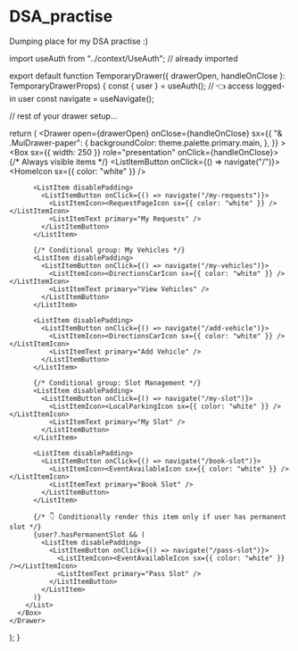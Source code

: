 # DSA_practise
Dumping place for my DSA practise :)



import useAuth from "../context/UseAuth"; // already imported

export default function TemporaryDrawer({ drawerOpen, handleOnClose }: TemporaryDrawerProps) {
  const { user } = useAuth(); // 👈 access logged-in user
  const navigate = useNavigate();

  // rest of your drawer setup...

  return (
    <Drawer
      open={drawerOpen}
      onClose={handleOnClose}
      sx={{
        "& .MuiDrawer-paper": {
          backgroundColor: theme.palette.primary.main,
        },
      }}
    >
      <Box sx={{ width: 250 }} role="presentation" onClick={handleOnClose}>
        <List>
          {/* Always visible items */}
          <ListItem disablePadding>
            <ListItemButton onClick={() => navigate("/")}>
              <ListItemIcon><HomeIcon sx={{ color: "white" }} /></ListItemIcon>
              <ListItemText primary="Home" />
            </ListItemButton>
          </ListItem>

          <ListItem disablePadding>
            <ListItemButton onClick={() => navigate("/my-requests")}>
              <ListItemIcon><RequestPageIcon sx={{ color: "white" }} /></ListItemIcon>
              <ListItemText primary="My Requests" />
            </ListItemButton>
          </ListItem>

          {/* Conditional group: My Vehicles */}
          <ListItem disablePadding>
            <ListItemButton onClick={() => navigate("/my-vehicles")}>
              <ListItemIcon><DirectionsCarIcon sx={{ color: "white" }} /></ListItemIcon>
              <ListItemText primary="View Vehicles" />
            </ListItemButton>
          </ListItem>

          <ListItem disablePadding>
            <ListItemButton onClick={() => navigate("/add-vehicle")}>
              <ListItemIcon><DirectionsCarIcon sx={{ color: "white" }} /></ListItemIcon>
              <ListItemText primary="Add Vehicle" />
            </ListItemButton>
          </ListItem>

          {/* Conditional group: Slot Management */}
          <ListItem disablePadding>
            <ListItemButton onClick={() => navigate("/my-slot")}>
              <ListItemIcon><LocalParkingIcon sx={{ color: "white" }} /></ListItemIcon>
              <ListItemText primary="My Slot" />
            </ListItemButton>
          </ListItem>

          <ListItem disablePadding>
            <ListItemButton onClick={() => navigate("/book-slot")}>
              <ListItemIcon><EventAvailableIcon sx={{ color: "white" }} /></ListItemIcon>
              <ListItemText primary="Book Slot" />
            </ListItemButton>
          </ListItem>

          {/* 👇 Conditionally render this item only if user has permanent slot */}
          {user?.hasPermanentSlot && (
            <ListItem disablePadding>
              <ListItemButton onClick={() => navigate("/pass-slot")}>
                <ListItemIcon><EventAvailableIcon sx={{ color: "white" }} /></ListItemIcon>
                <ListItemText primary="Pass Slot" />
              </ListItemButton>
            </ListItem>
          )}
        </List>
      </Box>
    </Drawer>
  );
}